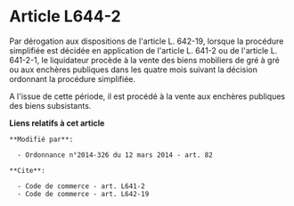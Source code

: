 # Article L644-2

Par dérogation aux dispositions de l'article L. 642-19, lorsque la procédure simplifiée est décidée en application de
l'article L. 641-2 ou de l'article L. 641-2-1, le liquidateur procède à la vente des biens mobiliers de gré à gré ou aux
enchères publiques dans les quatre mois suivant la décision ordonnant la procédure simplifiée.

A l'issue de cette période, il est procédé à la vente aux enchères publiques des biens subsistants.

**Liens relatifs à cet article**

	**Modifié par**:

	  - Ordonnance n°2014-326 du 12 mars 2014 - art. 82

	**Cite**:

	  - Code de commerce - art. L641-2
	  - Code de commerce - art. L642-19
